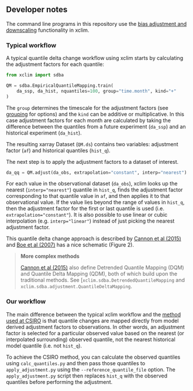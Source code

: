 ## Developer notes

The command line programs in this repository use the
[bias adjustment and downscaling](https://xclim.readthedocs.io/en/stable/sdba.html) functionality in xclim. 

### Typical workflow

A typical quantile delta change workflow using xclim
starts by calculating the adjustment factors for each quantile:

```python
from xclim import sdba

QM = sdba.EmpiricalQuantileMapping.train(
    da_ssp, da_hist, nquantiles=100, group="time.month", kind="+"
)
```

The `group` determines the timescale for the adjustment factors
(see [grouping](https://xclim.readthedocs.io/en/stable/notebooks/sdba.html#Grouping) for options)
and the `kind` can be additive or multiplicative.
In this case adjustment factors for each month are calculated by
taking the difference between the quantiles from a future experiment (`da_ssp`)
and an historical experiment (`da_hist`).

The resulting xarray Dataset (`QM.ds`) contains two variables:
adjustment factor (`af`) and historical quantiles (`hist_q`).

The next step is to apply the adjustment factors to a dataset of interest.

```python
da_qq = QM.adjust(da_obs, extrapolation="constant", interp="nearest") 
```

For each value in the observational dataset (`da_obs`),
xclim looks up the nearest (`interp="nearest"`) quantile in `hist_q`,
finds the adjustment factor corresponding to that quantile value in `af`,
and then applies it to that observational value.
If the value lies beyond the range of values in `hist_q`,
then the adjustment factor for the first or last quantile is used
(i.e. `extrapolation="constant"`).
It is also possible to use linear or cubic interpolation (e.g. `interp="linear"`)
instead of just picking the nearest adjustment factor.

This quantile delta change approach is described by 
[Cannon et al (2015)](https://doi.org/10.1175/JCLI-D-14-00754.1)
and [Boe et al (2007)](https://doi.org/10.1002/joc.1602) has a nice schematic (Figure 2).

> **More complex methods**
>
> [Cannon et al (2015)](https://doi.org/10.1175/JCLI-D-14-00754.1) also define
> Detrended Quantile Mapping (DQM) and Quantile Delta Mapping (QDM),
> both of which build upon the traditional methods.
> See [`xclim.sdba.DetrendedQuantileMapping` and `xclim.sdba.adjustment.QuantileDeltaMapping`.


### Our workflow

The main difference between the typical xclim workflow and the
[method used at CSIRO](old_code/README.md) is that quantile changes
are mapped directly from model derived adjustment factors to observations.
In other words, an adjustment factor is selected for a particular observed value
based on the nearest (or interpolated surrounding) observed quantile,
not the nearest historical model quantile (i.e. not `hist_q`).

To achieve the CSIRO method,
you can calculate the observed quantiles using `calc_quantiles.py`
and then pass those quantiles to `apply_adjustment.py` using the `--reference_quantile_file` option.
The `apply_adjustment.py` script then replaces `hist_q` with
the observed quantiles before performing the adjustment.

